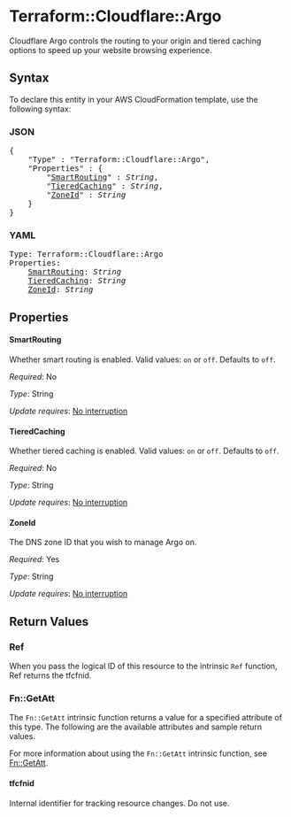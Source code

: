 # Terraform::Cloudflare::Argo

Cloudflare Argo controls the routing to your origin and tiered caching options to speed up your website browsing experience.

## Syntax

To declare this entity in your AWS CloudFormation template, use the following syntax:

### JSON

<pre>
{
    "Type" : "Terraform::Cloudflare::Argo",
    "Properties" : {
        "<a href="#smartrouting" title="SmartRouting">SmartRouting</a>" : <i>String</i>,
        "<a href="#tieredcaching" title="TieredCaching">TieredCaching</a>" : <i>String</i>,
        "<a href="#zoneid" title="ZoneId">ZoneId</a>" : <i>String</i>
    }
}
</pre>

### YAML

<pre>
Type: Terraform::Cloudflare::Argo
Properties:
    <a href="#smartrouting" title="SmartRouting">SmartRouting</a>: <i>String</i>
    <a href="#tieredcaching" title="TieredCaching">TieredCaching</a>: <i>String</i>
    <a href="#zoneid" title="ZoneId">ZoneId</a>: <i>String</i>
</pre>

## Properties

#### SmartRouting

Whether smart routing is enabled. Valid values: `on` or `off`. Defaults to `off`.

_Required_: No

_Type_: String

_Update requires_: [No interruption](https://docs.aws.amazon.com/AWSCloudFormation/latest/UserGuide/using-cfn-updating-stacks-update-behaviors.html#update-no-interrupt)

#### TieredCaching

Whether tiered caching is enabled. Valid values: `on` or `off`. Defaults to `off`.

_Required_: No

_Type_: String

_Update requires_: [No interruption](https://docs.aws.amazon.com/AWSCloudFormation/latest/UserGuide/using-cfn-updating-stacks-update-behaviors.html#update-no-interrupt)

#### ZoneId

The DNS zone ID that you wish to manage Argo on.

_Required_: Yes

_Type_: String

_Update requires_: [No interruption](https://docs.aws.amazon.com/AWSCloudFormation/latest/UserGuide/using-cfn-updating-stacks-update-behaviors.html#update-no-interrupt)

## Return Values

### Ref

When you pass the logical ID of this resource to the intrinsic `Ref` function, Ref returns the tfcfnid.

### Fn::GetAtt

The `Fn::GetAtt` intrinsic function returns a value for a specified attribute of this type. The following are the available attributes and sample return values.

For more information about using the `Fn::GetAtt` intrinsic function, see [Fn::GetAtt](https://docs.aws.amazon.com/AWSCloudFormation/latest/UserGuide/intrinsic-function-reference-getatt.html).

#### tfcfnid

Internal identifier for tracking resource changes. Do not use.

